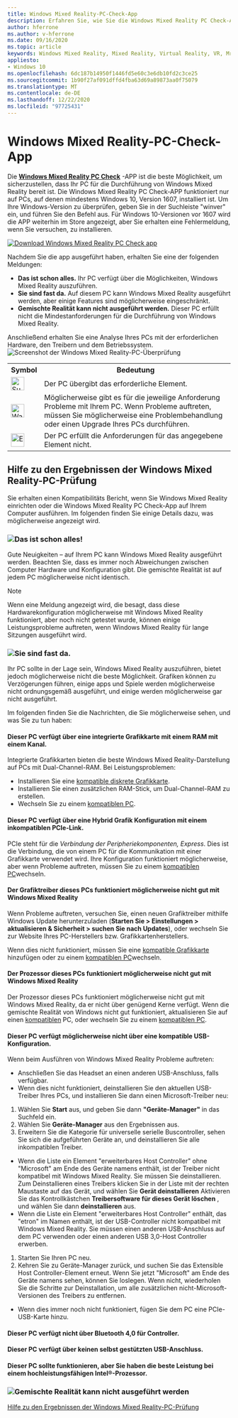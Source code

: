 ```yaml
---
title: Windows Mixed Reality-PC-Check-App
description: Erfahren Sie, wie Sie die Windows Mixed Reality PC Check-App suchen und verwenden, um die Kompatibilität Ihres PCs zu testen, bevor Sie ein Windows Mixed Reality-Headset erwerben.
author: hferrone
ms.author: v-hferrone
ms.date: 09/16/2020
ms.topic: article
keywords: Windows Mixed Reality, Mixed Reality, Virtual Reality, VR, Mr, kompatibel, Kompatibilität, PC, Systemanforderungen
appliesto:
- Windows 10
ms.openlocfilehash: 6dc187b14950f1446fd5e60c3e6db10fd2c3ce25
ms.sourcegitcommit: 1b90f27af091dffd4fba63d69a89873aa0f75079
ms.translationtype: MT
ms.contentlocale: de-DE
ms.lasthandoff: 12/22/2020
ms.locfileid: "97725431"
---
```

# <a name="windows-mixed-reality-pc-check-app"></a>Windows Mixed Reality-PC-Check-App

Die **[Windows Mixed Reality PC Check](https://www.microsoft.com/store/p/windows-mixed-reality-pc-check/9nzvl19n7cnc)** -APP ist die beste Möglichkeit, um sicherzustellen, dass Ihr PC für die Durchführung von Windows Mixed Reality bereit ist. Die Windows Mixed Reality PC Check-APP funktioniert nur auf PCs, auf denen mindestens Windows 10, Version 1607, installiert ist. Um Ihre Windows-Version zu überprüfen, geben Sie in der Suchleiste "winver" ein, und führen Sie den Befehl aus. Für Windows 10-Versionen vor 1607 wird die APP weiterhin im Store angezeigt, aber Sie erhalten eine Fehlermeldung, wenn Sie versuchen, zu installieren.

<a href="https://www.microsoft.com/store/productid/9NZVL19N7CNC"><img alt="Download Windows Mixed Reality PC Check app" src="images/WMR-PC-Check-app.png"/></a>

Nachdem Sie die app ausgeführt haben, erhalten Sie eine der folgenden Meldungen:

* **Das ist schon alles.** Ihr PC verfügt über die Möglichkeiten, Windows Mixed Reality auszuführen.
* **Sie sind fast da.** Auf diesem PC kann Windows Mixed Reality ausgeführt werden, aber einige Features sind möglicherweise eingeschränkt.
* **Gemischte Realität kann nicht ausgeführt werden.** Dieser PC erfüllt nicht die Mindestanforderungen für die Durchführung von Windows Mixed Reality.

Anschließend erhalten Sie eine Analyse Ihres PCs mit der erforderlichen Hardware, den Treibern und dem Betriebssystem.
![Screenshot der Windows Mixed Reality-PC-Überprüfung](images/screenshot-mr-pc-check.jpg) 

<table>
<tr>
<th>Symbol</th><th>Bedeutung</th>
</tr><tr>
<td> <img alt="Succeeded" width="30" height="30" src="images/glyph-succeeded.png" /></td><td style="vertical-align: middle">Der PC übergibt das erforderliche Element.</td>
</tr><tr>
<td> <img alt="Warning" width="30" height="30" src="images/glyph-warning.png" /></td><td style="vertical-align: middle">Möglicherweise gibt es für die jeweilige Anforderung Probleme mit Ihrem PC. Wenn Probleme auftreten, müssen Sie möglicherweise eine Problembehandlung oder einen Upgrade Ihres PCs durchführen.</td>
</tr><tr>
<td> <img alt="Error" width="30" height="30" src="images/glyph-error.png" /></td><td style="vertical-align: middle">Der PC erfüllt die Anforderungen für das angegebene Element nicht.</td>
</tr>
</table>

## <a name="get-help-with-windows-mixed-reality-pc-check-results"></a>Hilfe zu den Ergebnissen der Windows Mixed Reality-PC-Prüfung

Sie erhalten einen Kompatibilitäts Bericht, wenn Sie Windows Mixed Reality einrichten oder die Windows Mixed Reality PC Check-App auf Ihrem Computer ausführen. Im folgenden finden Sie einige Details dazu, was möglicherweise angezeigt wird.

### <a name="youre-good-to-go"></a>![Das ist schon alles!](images/glyph-succeeded.png)

Gute Neuigkeiten – auf Ihrem PC kann Windows Mixed Reality ausgeführt werden. Beachten Sie, dass es immer noch Abweichungen zwischen Computer Hardware und Konfiguration gibt. Die gemischte Realität ist auf jedem PC möglicherweise nicht identisch.

>[!NOTE]
>Wenn eine Meldung angezeigt wird, die besagt, dass diese Hardwarekonfiguration möglicherweise mit Windows Mixed Reality funktioniert, aber noch nicht getestet wurde, können einige Leistungsprobleme auftreten, wenn Windows Mixed Reality für lange Sitzungen ausgeführt wird.

### <a name="youre-nearly-there"></a>![Sie sind fast da.](images/glyph-warning.png)

Ihr PC sollte in der Lage sein, Windows Mixed Reality auszuführen, bietet jedoch möglicherweise nicht die beste Möglichkeit. Grafiken können zu Verzögerungen führen, einige apps und Spiele werden möglicherweise nicht ordnungsgemäß ausgeführt, und einige werden möglicherweise gar nicht ausgeführt.

Im folgenden finden Sie die Nachrichten, die Sie möglicherweise sehen, und was Sie zu tun haben:

#### <a name="this-pc-has-an-integrated-graphics-card-with-single-channel-ram"></a>Dieser PC verfügt über eine integrierte Grafikkarte mit einem RAM mit einem Kanal.

Integrierte Grafikkarten bieten die beste Windows Mixed Reality-Darstellung auf PCs mit Dual-Channel-RAM. Bei Leistungsproblemen:

* Installieren Sie eine [kompatible diskrete Grafikkarte](windows-mixed-reality-minimum-pc-hardware-compatibility-guidelines.md).
* Installieren Sie einen zusätzlichen RAM-Stick, um Dual-Channel-RAM zu erstellen.
* Wechseln Sie zu einem [kompatiblen PC](https://www.microsoft.com/windows/windows-mixed-reality-devices).

#### <a name="this-pc-has-a-hybrid-graphics-configuration-with-an-incompatible-pcie-link"></a>Dieser PC verfügt über eine Hybrid Grafik Konfiguration mit einem inkompatiblen PCIe-Link.

PCIe steht für die *Verbindung der Peripheriekomponenten, Express*. Dies ist die Verbindung, die von einem PC für die Kommunikation mit einer Grafikkarte verwendet wird. Ihre Konfiguration funktioniert möglicherweise, aber wenn Probleme auftreten, müssen Sie zu einem [kompatiblen PC](https://www.microsoft.com/windows/windows-mixed-reality-devices)wechseln.

#### <a name="this-pcs-graphics-driver-might-not-work-well-with-windows-mixed-reality"></a>Der Grafiktreiber dieses PCs funktioniert möglicherweise nicht gut mit Windows Mixed Reality

Wenn Probleme auftreten, versuchen Sie, einen neuen Grafiktreiber mithilfe Windows Update herunterzuladen (**Starten Sie > Einstellungen > aktualisieren & Sicherheit > suchen Sie nach Updates**), oder wechseln Sie zur Website Ihres PC-Herstellers bzw. Grafikkartenherstellers.

Wenn dies nicht funktioniert, müssen Sie eine [kompatible Grafikkarte](windows-mixed-reality-minimum-pc-hardware-compatibility-guidelines.md) hinzufügen oder zu einem [kompatiblen PC](https://www.microsoft.com/windows/windows-mixed-reality-devices)wechseln.

#### <a name="this-pcs-processor-might-not-work-well-with-windows-mixed-reality"></a>Der Prozessor dieses PCs funktioniert möglicherweise nicht gut mit Windows Mixed Reality

Der Prozessor dieses PCs funktioniert möglicherweise nicht gut mit Windows Mixed Reality, da er nicht über genügend Kerne verfügt. Wenn die gemischte Realität von Windows nicht gut funktioniert, aktualisieren Sie auf einen [kompatiblen](windows-mixed-reality-minimum-pc-hardware-compatibility-guidelines.md) PC, oder wechseln Sie zu einem [kompatiblen PC](https://www.microsoft.com/windows/windows-mixed-reality-devices).

#### <a name="this-pc-might-not-have-a-compatible-usb-configuration"></a>Dieser PC verfügt möglicherweise nicht über eine kompatible USB-Konfiguration.

Wenn beim Ausführen von Windows Mixed Reality Probleme auftreten:

* Anschließen Sie das Headset an einen anderen USB-Anschluss, falls verfügbar.
* Wenn dies nicht funktioniert, deinstallieren Sie den aktuellen USB-Treiber Ihres PCs, und installieren Sie dann einen Microsoft-Treiber neu:

1. Wählen Sie **Start** aus, und geben Sie dann **"Geräte-Manager"** in das Suchfeld ein.
1. Wählen Sie **Geräte-Manager** aus den Ergebnissen aus.
1. Erweitern Sie die Kategorie für universelle serielle Buscontroller, sehen Sie sich die aufgeführten Geräte an, und deinstallieren Sie alle inkompatiblen Treiber. 
 * Wenn die Liste ein Element "erweiterbares Host Controller" ohne "Microsoft" am Ende des Geräte namens enthält, ist der Treiber nicht kompatibel mit Windows Mixed Reality. Sie müssen Sie deinstallieren. Zum Deinstallieren eines Treibers klicken Sie in der Liste mit der rechten Maustaste auf das Gerät, und wählen Sie **Gerät deinstallieren** Aktivieren Sie das Kontrollkästchen **Treibersoftware für dieses Gerät löschen** , und wählen Sie dann **deinstallieren** aus.
 * Wenn die Liste ein Element "erweiterbares Host Controller" enthält, das "etron" im Namen enthält, ist der USB-Controller nicht kompatibel mit Windows Mixed Reality. Sie müssen einen anderen USB-Anschluss auf dem PC verwenden oder einen anderen USB 3,0-Host Controller erwerben.
1. Starten Sie Ihren PC neu. 
1. Kehren Sie zu Geräte-Manager zurück, und suchen Sie das Extensible Host Controller-Element erneut. Wenn Sie jetzt "Microsoft" am Ende des Geräte namens sehen, können Sie loslegen. Wenn nicht, wiederholen Sie die Schritte zur Deinstallation, um alle zusätzlichen nicht-Microsoft-Versionen des Treibers zu entfernen.
* Wenn dies immer noch nicht funktioniert, fügen Sie dem PC eine PCIe-USB-Karte hinzu.

#### <a name="this-pc-doesnt-have-bluetooth-40-for-controllers"></a>Dieser PC verfügt nicht über Bluetooth 4,0 für Controller.

#### <a name="this-pc-doesnt-have-a-self-powered-usb-port"></a>Dieser PC verfügt über keinen selbst gestützten USB-Anschluss.

#### <a name="this-pc-should-work-but-youll-have-the-best-experience-with-a-high-performance-intel-processor"></a>Dieser PC sollte funktionieren, aber Sie haben die beste Leistung bei einem hochleistungsfähigen Intel®-Prozessor.

### <a name="cant-run-mixed-reality"></a>![Gemischte Realität kann nicht ausgeführt werden](images/glyph-error.png)

 [Hilfe zu den Ergebnissen der Windows Mixed Reality-PC-Prüfung](https://support.microsoft.com/en-us/help/4045777/windows-10-get-help-with-pc-compatibility-in-windows-mixed-reality)
